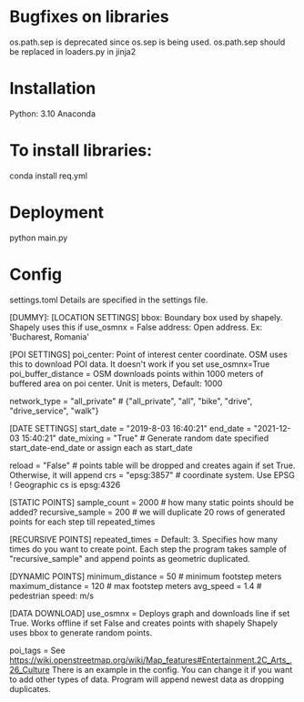 # Bugfixes on libraries
os.path.sep is deprecated since os.sep is being used. os.path.sep should be replaced
in loaders.py in jinja2

# Installation
Python: 3.10
Anaconda

# To install libraries:
conda install req.yml

# Deployment
python main.py

# Config
settings.toml
Details are specified in the settings file.

[DUMMY]:
[LOCATION SETTINGS]
bbox: Boundary box used by shapely. Shapely uses this if use_osmnx = False
address: Open address. Ex: 'Bucharest, Romania'

[POI SETTINGS]
poi_center: Point of interest center coordinate. OSM uses this to download POI data. 
It doesn't work if you set use_osmnx=True
poi_buffer_distance = OSM downloads points within 1000 meters of buffered area on poi center. 
Unit is meters, Default: 1000

network_type = "all_private"  # {"all_private", "all", "bike", "drive", "drive_service", "walk"}

[DATE SETTINGS]
start_date = "2019-8-03 16:40:21"
end_date = "2021-12-03 15:40:21"
date_mixing = "True"  # Generate random date specified start_date-end_date or assign each as start_date

reload = "False"  # points table will be dropped and creates again if set True. Otherwise, it will append
crs = "epsg:3857"  # coordinate system. Use EPSG ! Geographic cs is epsg:4326

[STATIC POINTS]
sample_count = 2000  # how many static points should be added?
recursive_sample = 200  # we will duplicate 20 rows of generated points for each step till repeated_times

[RECURSIVE POINTS]
repeated_times = Default: 3. Specifies how many times do you want to create point. Each step the program takes
sample of "recursive_sample" and append points as geometric duplicated.

[DYNAMIC POINTS]
minimum_distance = 50  # minimum footstep meters
maximum_distance = 120 # max footstep meters
avg_speed = 1.4 # pedestrian speed: m/s

[DATA DOWNLOAD]
use_osmnx = Deploys graph and downloads line if set True. Works offline if set False and creates points with shapely
Shapely uses bbox to generate random points.

poi_tags = See https://wiki.openstreetmap.org/wiki/Map_features#Entertainment.2C_Arts_.26_Culture
There is an example in the config. You can change it if you want to add other types of data. 
Program will append newest data as dropping duplicates.